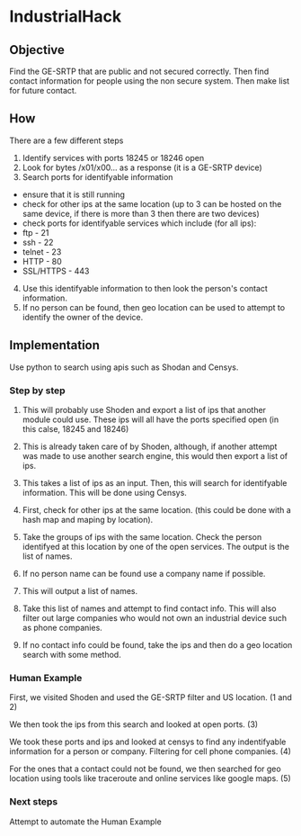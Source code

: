 # IndustrialHack

## Objective

Find the GE-SRTP that are public and not secured correctly. Then find contact 
information for people using the non secure system. Then make list for future 
contact.

## How

There are a few different steps

1. Identify services with ports 18245 or 18246 open
2. Look for bytes /x01/x00... as a response (it is a GE-SRTP device)
3. Search ports for identifyable information
  * ensure that it is still running
  * check for other ips at the same location (up to 3 can be hosted on the same 
  device, if there is more than 3 then there are two devices)
  * check ports for identifyable services which include (for all ips):
   * ftp - 21
   * ssh - 22
   * telnet - 23
   * HTTP - 80
   * SSL/HTTPS - 443
4. Use this identifyable information to then look the person's contact 
information.
5. If no person can be found, then geo location can be used to attempt to 
identify the owner of the device.

## Implementation

Use python to search using apis such as Shodan and Censys.

### Step by step

1. This will probably use Shoden and export a list of ips that another module 
could use. These ips will all have the ports specified open (in this calse, 18245 
and 18246)

2. This is already taken care of by Shoden, although, if another attempt was 
made to use another search engine, this would then export a list of ips.

3. This takes a list of ips as an input. Then, this will search for identifyable 
information. This will be done using Censys.

  1. First, check for other ips at the same location. (this could be done with 
  a hash map and maping by location).
  
  2. Take the groups of ips with the same location. Check the person identifyed 
  at this location by one of the open services. The output is the list of names.
  
  3. If no person name can be found use a company name if possible.
  
  4. This will output a list of names.
  
4. Take this list of names and attempt to find contact info. This will also 
filter out large companies who would not own an industrial device such as 
phone companies.

5. If no contact info could be found, take the ips and then do a geo location 
search with some method.

### Human Example

First, we visited Shoden and used the GE-SRTP filter and US location. (1 and 2)

We then took the ips from this search and looked at open ports. (3)

We took these ports and ips and looked at censys to find any indentifyable 
information for a person or company. Filtering for cell phone companies. (4)

For the ones that a contact could not be found, we then searched for geo 
location using tools like traceroute and online services like google maps. (5)

### Next steps

Attempt to automate the Human Example

